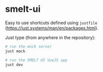 # smelt-ui

Easy to use shortcuts defined using `justfile` (https://just.systems/man/en/packages.html).

Just type (from anywhere in the repository):
```bash
# run the mock server
just mock
```

```bash
# run the SMELT UI VueJS app
just dev
```